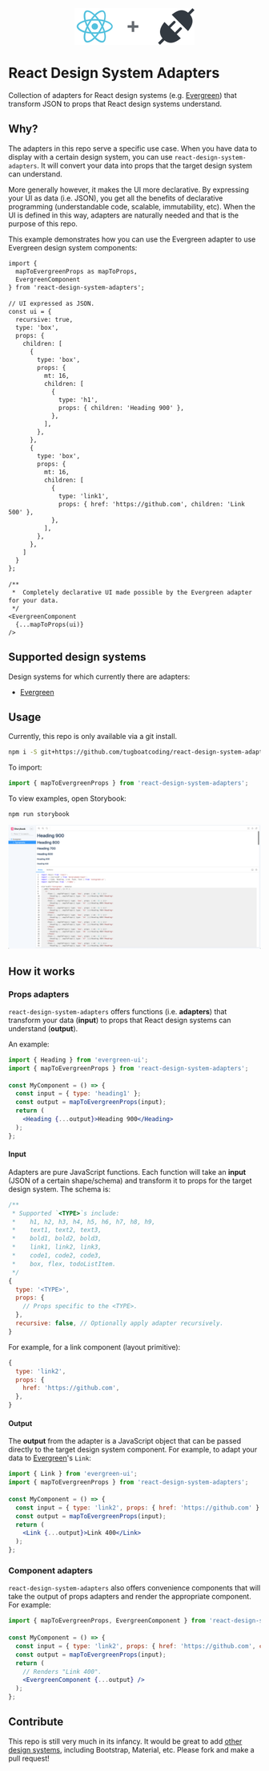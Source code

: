 <div style="display: flex; justify-content: center;"">
  <img src="https://raw.githubusercontent.com/tugboatcoding/react-design-system-adapters/master/logo.png" width="240px" />
</div>

# React Design System Adapters

Collection of adapters for React design systems (e.g. [Evergreen](https://evergreen.segment.com/components)) that transform JSON to props that React design systems understand.

## Why?

The adapters in this repo serve a specific use case. When you have data to display with a certain design system, you can use `react-design-system-adapters`. It will convert your data into props that the target design system can understand.

More generally however, it makes the UI more declarative. By expressing your UI as data (i.e. JSON), you get all the benefits of declarative programming (understandable code, scalable, immutability, etc). When the UI is defined in this way, adapters are naturally needed and that is the purpose of this repo.

This example demonstrates how you can use the Evergreen adapter to use Evergreen design system components:

```
import {
  mapToEvergreenProps as mapToProps,
  EvergreenComponent
} from 'react-design-system-adapters';

// UI expressed as JSON.
const ui = {
  recursive: true,
  type: 'box',
  props: {
    children: [
      {
        type: 'box',
        props: {
          mt: 16,
          children: [
            {
              type: 'h1',
              props: { children: 'Heading 900' },
            },
          ],
        },
      },
      {
        type: 'box',
        props: {
          mt: 16,
          children: [
            {
              type: 'link1',
              props: { href: 'https://github.com', children: 'Link 500' },
            },
          ],
        },
      },
    ]
  }
};

/**
 *  Completely declarative UI made possible by the Evergreen adapter for your data.
 */
<EvergreenComponent
  {...mapToProps(ui)}
/>
```

## Supported design systems

Design systems for which currently there are adapters:

* [Evergreen](https://evergreen.segment.com/components)

## Usage

Currently, this repo is only available via a git install.

```bash
npm i -S git+https://github.com/tugboatcoding/react-design-system-adapters.git
```

To import:

```jsx
import { mapToEvergreenProps } from 'react-design-system-adapters';
```

To view examples, open Storybook:

```
npm run storybook
```

![Storybook](https://raw.githubusercontent.com/tugboatcoding/react-design-system-adapters/master/screenshots/storybook.png)

## How it works

### Props adapters

`react-design-system-adapters` offers functions (i.e. **adapters**) that transform your data (**input**) to props that React design systems can understand (**output**).

An example:

```jsx
import { Heading } from 'evergreen-ui';
import { mapToEvergreenProps } from 'react-design-system-adapters';

const MyComponent = () => {
  const input = { type: 'heading1' };
  const output = mapToEvergreenProps(input);
  return (
    <Heading {...output}>Heading 900</Heading>
  );
};
```

#### Input

Adapters are pure JavaScript functions. Each function will take an **input** (JSON of a certain shape/schema) and transform it to props for the target design system. The schema is:

```jsx
/**
 * Supported `<TYPE>`s include:
 *    h1, h2, h3, h4, h5, h6, h7, h8, h9,
 *    text1, text2, text3,
 *    bold1, bold2, bold3,
 *    link1, link2, link3,
 *    code1, code2, code3,
 *    box, flex, todoListItem.
 */
{
  type: '<TYPE>',
  props: {
    // Props specific to the <TYPE>.
  },
  recursive: false, // Optionally apply adapter recursively.
}
```

For example, for a link component (layout primitive):

```jsx
{
  type: 'link2',
  props: {
    href: 'https://github.com',
  },
}
```

#### Output

The **output** from the adapter is a JavaScript object that can be passed directly to the target design system component. For example, to adapt your data to [Evergreen](https://evergreen.segment.com/components)'s `Link`:

```jsx
import { Link } from 'evergreen-ui';
import { mapToEvergreenProps } from 'react-design-system-adapters';

const MyComponent = () => {
  const input = { type: 'link2', props: { href: 'https://github.com' } };
  const output = mapToEvergreenProps(input);
  return (
    <Link {...output}>Link 400</Link>
  );
};
```

### Component adapters

`react-design-system-adapters` also offers convenience components that will take the output of props adapters and render the appropriate component. For example:

```jsx
import { mapToEvergreenProps, EvergreenComponent } from 'react-design-system-adapters';

const MyComponent = () => {
  const input = { type: 'link2', props: { href: 'https://github.com', children: 'Link 400' } };
  const output = mapToEvergreenProps(input);
  return (
    // Renders "Link 400".
    <EvergreenComponent {...output} />
  );
};
```

## Contribute

This repo is still very much in its infancy. It would be great to add [other design systems](https://github.com/alexpate/awesome-design-systems), including Bootstrap, Material, etc. Please fork and make a pull request!
